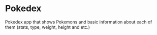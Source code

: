 # Pokedex
Pokedex app that shows Pokemons and basic information about each of them (stats, type, weight, height and etc.)

